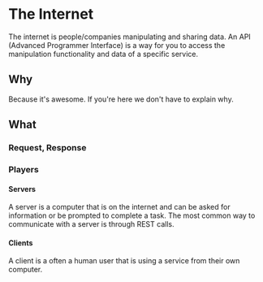 # The Internet
The internet is people/companies manipulating and sharing data. An API (Advanced Programmer Interface) is a way for you to access the manipulation functionality and data of a specific service.

## Why
Because it's awesome. If you're here we don't have to explain why.

## What

### Request, Response

### Players
#### Servers
A server is a computer that is on the internet and can be asked for information or be prompted to complete a task. The most common way to communicate with a server is through REST calls.

#### Clients
A client is a often a human user that is using a service from their own computer.
